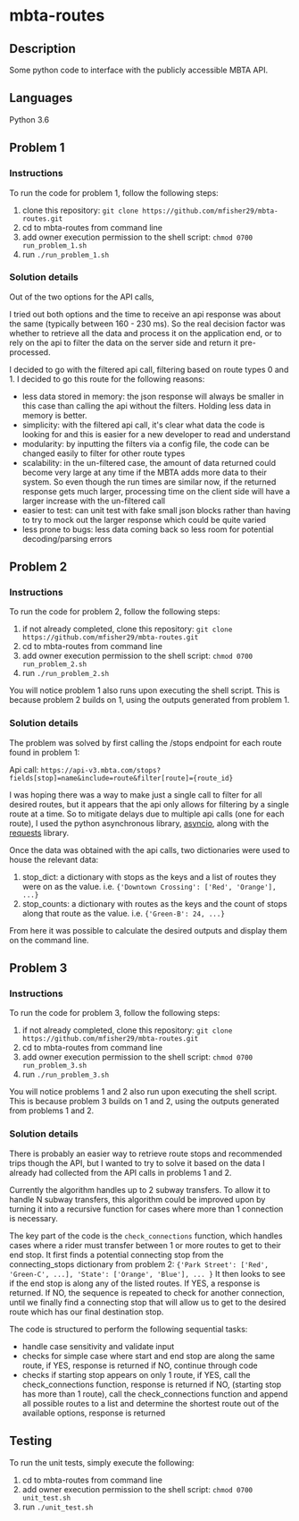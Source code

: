 # mbta-routes

## Description
Some python code to interface with the publicly accessible MBTA API.

## Languages
Python 3.6

## Problem 1

### Instructions

To run the code for problem 1, follow the following steps:

1. clone this repository: `git clone https://github.com/mfisher29/mbta-routes.git`
2. cd to mbta-routes from command line
3. add owner execution permission to the shell script: `chmod 0700 run_problem_1.sh`
4. run `./run_problem_1.sh`

### Solution details

Out of the two options for the API calls,

I tried out both options and the time to receive an api response was about the same (typically between 160 - 230 ms).
So the real decision factor was whether to retrieve all the data and process it on the application end, or to rely on
the api to filter the data on the server side and return it pre-processed.

I decided to go with the filtered api call, filtering based on route types 0 and 1. I decided to go this route for the following reasons:
- less data stored in memory: the json response will always be smaller in this case than calling the api without the filters. Holding less data in memory is better.
- simplicity: with the filtered api call, it's clear what data the code is looking for and this is easier for a new developer to read and understand
- modularity: by inputting the filters via a config file, the code can be changed easily to filter for other route types
- scalability: in the un-filtered case, the amount of data returned could become very large at any time if the MBTA adds more data to their system.
So even though the run times are similar now, if the returned response gets much larger, processing time on the client side will have a larger increase with the un-filtered call
- easier to test: can unit test with fake small json blocks rather than having to try to mock out the larger response which could be quite varied
- less prone to bugs: less data coming back so less room for potential decoding/parsing errors

## Problem 2

### Instructions

To run the code for problem 2, follow the following steps:

1. if not already completed, clone this repository: `git clone https://github.com/mfisher29/mbta-routes.git`
2. cd to mbta-routes from command line
3. add owner execution permission to the shell script: `chmod 0700 run_problem_2.sh`
4. run `./run_problem_2.sh`

You will notice problem 1 also runs upon executing the shell script. This is because problem 2 builds on 1, using the outputs generated from problem 1.

### Solution details

The problem was solved by first calling the /stops endpoint for each route found in problem 1:

Api call: `https://api-v3.mbta.com/stops?fields[stop]=name&include=route&filter[route]={route_id}`

I was hoping there was a way to make just a single call to filter for all desired routes, but it appears that the api only allows for filtering by a single route at a time. So to mitigate delays due to multiple api calls (one for each route), I used the python asynchronous library, [asyncio](https://docs.python.org/3/library/asyncio.html), along with the [requests](https://2.python-requests.org/en/master/) library.

Once the data was obtained with the api calls, two dictionaries were used to house the relevant data:
1. stop_dict: a dictionary with stops as the keys and a list of routes they were on as the value. i.e. `{'Downtown Crossing': ['Red', 'Orange'], ...}`
2. stop_counts: a dictionary with routes as the keys and the count of stops along that route as the value. i.e. `{'Green-B': 24, ...}`

From here it was possible to calculate the desired outputs and display them on the command line.

## Problem 3

### Instructions

To run the code for problem 3, follow the following steps:

1. if not already completed, clone this repository: `git clone https://github.com/mfisher29/mbta-routes.git`
2. cd to mbta-routes from command line
3. add owner execution permission to the shell script: `chmod 0700 run_problem_3.sh`
4. run `./run_problem_3.sh`

You will notice problems 1 and 2 also run upon executing the shell script. This is because problem 3 builds on 1 and 2, using the outputs generated from problems 1 and 2.

### Solution details

There is probably an easier way to retrieve route stops and recommended trips though the API, but I wanted to try to solve it based on the data I already had collected from the API calls in problems 1 and 2.

Currently the algorithm handles up to 2 subway transfers. To allow it to handle N subway transfers, this
algorithm could be improved upon by turning it into a recursive function for cases where more than 1 connection is necessary.

The key part of the code is the `check_connections` function, which handles cases where a rider must transfer between 1 or more routes to get to their end stop. It first finds a potential connecting stop from the connecting_stops dictionary from problem 2:
`{'Park Street': ['Red', 'Green-C', ...], 'State': ['Orange', 'Blue'], ... }`
It then looks to see if the end stop is along any of the listed routes. If YES, a response is returned. If NO, the sequence is repeated to check for another connection, until we finally find a connecting stop that will allow us to get to the desired route which has our final destination stop.

The code is structured to perform the following sequential tasks:
- handle case sensitivity and validate input
- checks for simple case where start and end stop are along the same route, if YES, response is returned
	if NO, continue through code
- checks if starting stop appears on only 1 route, if YES, call the check_connections function, response is returned
	if NO, (starting stop has more than 1 route), call the check_connections function and append all possible routes to a list and determine the shortest route out of the available options, response is returned


## Testing

To run the unit tests, simply execute the following:
1. cd to mbta-routes from command line
2. add owner execution permission to the shell script: `chmod 0700 unit_test.sh`
3. run `./unit_test.sh`
